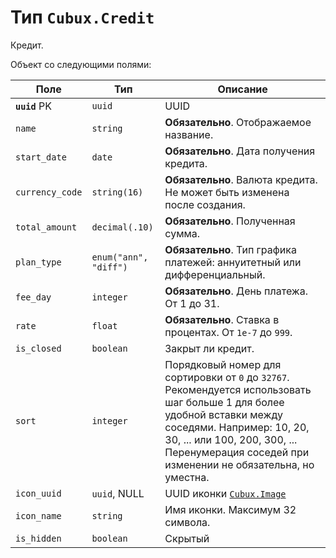 Тип `Cubux.Credit`
==================

Кредит.

Объект со следующими полями:

Поле | Тип | Описание
---- | --- | --------
**`uuid`** PK   | `uuid`      | UUID
`name`          | `string`    | **Обязательно**. Отображаемое название.
`start_date`    | `date`      | **Обязательно**. Дата получения кредита.
`currency_code` | `string(16)` | **Обязательно**. Валюта кредита. Не может быть изменена после создания.
`total_amount`  | `decimal(.10)` | **Обязательно**. Полученная сумма.
`plan_type` | `enum("ann", "diff")` | **Обязательно**. Тип графика платежей: аннуитетный или дифференциальный.
`fee_day`       | `integer`   | **Обязательно**. День платежа. От 1 до 31.
`rate`          | `float`     | **Обязательно**. Ставка в процентах. От `1e-7` до `999`.
`is_closed`     | `boolean`   | Закрыт ли кредит.
`sort`          | `integer`   | Порядковый номер для сортировки от `0` до `32767`. Рекомендуется использовать шаг больше 1 для более удобной вставки между соседями. Например: 10, 20, 30, ... или 100, 200, 300, ... Перенумерация соседей при изменении не обязательна, но уместна.
`icon_uuid`    | `uuid`, NULL | UUID иконки [`Cubux.Image`][Cubux.Image]
`icon_name`     | `string`    | Имя иконки. Максимум 32 символа.
`is_hidden`     | `boolean`   | Скрытый


[Cubux.Image]: image.md
